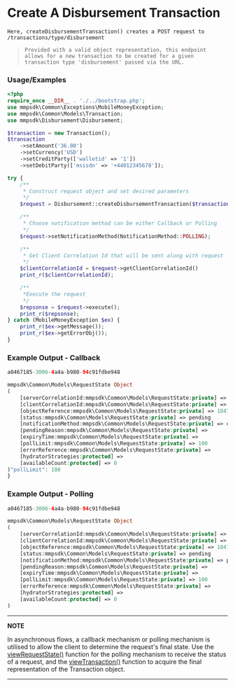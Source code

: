 # Create A Disbursement Transaction

`Here, createDisbursementTransaction() creates a POST request to /transactions/type/disbursement`

> `Provided with a valid object representation, this endpoint allows for a new transaction to be created for a given transaction type 'disbursement' passed via the URL.`

### Usage/Examples

```php
<?php
require_once __DIR__ . './../bootstrap.php';
use mmpsdk\Common\Exceptions\MobileMoneyException;
use mmpsdk\Common\Models\Transaction;
use mmpsdk\Disbursement\Disbursement;

$transaction = new Transaction();
$transaction
    ->setAmount('36.00')
    ->setCurrency('USD')
    ->setCreditParty(['walletid' => '1'])
    ->setDebitParty(['msisdn' => '+44012345678']);

try {
    /**
     * Construct request object and set desired parameters
     */
    $request = Disbursement::createDisbursementTransaction($transaction);

    /**
     * Choose notification method can be either Callback or Polling
     */
    $request->setNotificationMethod(NotificationMethod::POLLING);

    /**
     * Get Client Correlation Id that will be sent along with request
     */
    $clientCorrelationId = $request->getClientCorrelationId()
    print_r($clientCorrelationId);

    /**
     *Execute the request
     */
    $repsonse = $request->execute();
    print_r($repsonse);
} catch (MobileMoneyException $ex) {
    print_r($ex->getMessage());
    print_r($ex->getErrorObj());
}
```

### Example Output - Callback

```php
a0467185-3006-4a4a-b980-94c91fdbe948

mmpsdk\Common\Models\RequestState Object
(
    [serverCorrelationId:mmpsdk\Common\Models\RequestState:private] => dfd94165-0c06-45c1-a870-720ba7579dc5
    [clientCorrelationId:mmpsdk\Common\Models\RequestState:private] => a0467185-3006-4a4a-b980-94c91fdbe948
    [objectReference:mmpsdk\Common\Models\RequestState:private] => 18479
    [status:mmpsdk\Common\Models\RequestState:private] => pending
    [notificationMethod:mmpsdk\Common\Models\RequestState:private] => callback
    [pendingReason:mmpsdk\Common\Models\RequestState:private] =>
    [expiryTime:mmpsdk\Common\Models\RequestState:private] =>
    [pollLimit:mmpsdk\Common\Models\RequestState:private] => 100
    [errorReference:mmpsdk\Common\Models\RequestState:private] =>
    [hydratorStrategies:protected] =>
    [availableCount:protected] => 0
)"pollLimit": 100
}
```

### Example Output - Polling

```php
a0467185-3006-4a4a-b980-94c91fdbe948

mmpsdk\Common\Models\RequestState Object
(
    [serverCorrelationId:mmpsdk\Common\Models\RequestState:private] => dfd94165-0c06-45c1-a870-720ba7579dc5
    [clientCorrelationId:mmpsdk\Common\Models\RequestState:private] => a0467185-3006-4a4a-b980-94c91fdbe948
    [objectReference:mmpsdk\Common\Models\RequestState:private] => 18479
    [status:mmpsdk\Common\Models\RequestState:private] => pending
    [notificationMethod:mmpsdk\Common\Models\RequestState:private] => polling
    [pendingReason:mmpsdk\Common\Models\RequestState:private] =>
    [expiryTime:mmpsdk\Common\Models\RequestState:private] =>
    [pollLimit:mmpsdk\Common\Models\RequestState:private] => 100
    [errorReference:mmpsdk\Common\Models\RequestState:private] =>
    [hydratorStrategies:protected] =>
    [availableCount:protected] => 0
)
```

---

**NOTE**

In asynchronous flows, a callback mechanism or polling mechanism is utilised to allow the client to determine the request's final state. Use the [viewRequestState()](viewRequestState.Readme.md) function for the polling mechanism to receive the status of a request, and the [viewTransaction()](viewTransaction.Readme.md) function to acquire the final representation of the Transaction object.

---
